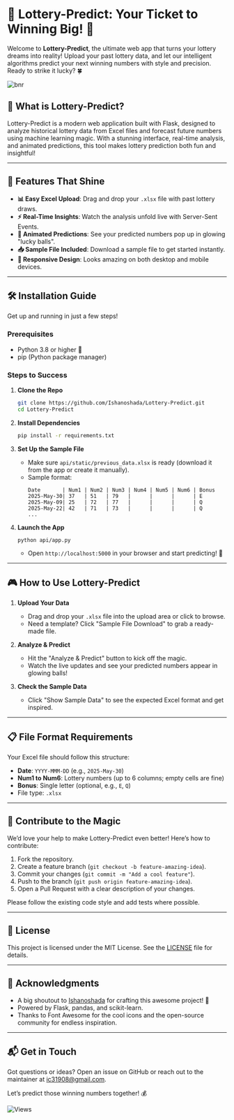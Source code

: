 
# 🎰 Lottery-Predict: Your Ticket to Winning Big! 🎉


Welcome to **Lottery-Predict**, the ultimate web app that turns your lottery dreams into reality! Upload your past lottery data, and let our intelligent algorithms predict your next winning numbers with style and precision. Ready to strike it lucky? 🍀

![bnr](https://github.com/user-attachments/assets/514e462d-d465-4d4d-823f-18b92ff11dcb)

## 🌟 What is Lottery-Predict?

Lottery-Predict is a modern web application built with Flask, designed to analyze historical lottery data from Excel files and forecast future numbers using machine learning magic. With a stunning interface, real-time analysis, and animated predictions, this tool makes lottery prediction both fun and insightful!

---

## 🚀 Features That Shine

- **📊 Easy Excel Upload**: Drag and drop your `.xlsx` file with past lottery draws.
- **⚡ Real-Time Insights**: Watch the analysis unfold live with Server-Sent Events.
- **🎲 Animated Predictions**: See your predicted numbers pop up in glowing "lucky balls".
- **📥 Sample File Included**: Download a sample file to get started instantly.
- **📱 Responsive Design**: Looks amazing on both desktop and mobile devices.

---

## 🛠️ Installation Guide

Get up and running in just a few steps!

### Prerequisites
- Python 3.8 or higher 🐍
- pip (Python package manager)

### Steps to Success
1. **Clone the Repo**
   ```bash
   git clone https://github.com/Ishanoshada/Lottery-Predict.git
   cd Lottery-Predict
   ```

2. **Install Dependencies**
   ```bash
   pip install -r requirements.txt
   ```

3. **Set Up the Sample File**
   - Make sure `api/static/previous_data.xlsx` is ready (download it from the app or create it manually).
   - Sample format:
     ```
     Date       | Num1 | Num2 | Num3 | Num4 | Num5 | Num6 | Bonus
     2025-May-30| 37   | 51   | 79   |      |      |      | E
     2025-May-09| 25   | 72   | 77   |      |      |      | Q
     2025-May-22| 42   | 71   | 73   |      |      |      | Q
     ...
     ```

4. **Launch the App**
   ```bash
   python api/app.py
   ```
   - Open `http://localhost:5000` in your browser and start predicting! 🎯

---

## 🎮 How to Use Lottery-Predict

1. **Upload Your Data**
   - Drag and drop your `.xlsx` file into the upload area or click to browse.
   - Need a template? Click "Sample File Download" to grab a ready-made file.

2. **Analyze & Predict**
   - Hit the "Analyze & Predict" button to kick off the magic.
   - Watch the live updates and see your predicted numbers appear in glowing balls!

3. **Check the Sample Data**
   - Click "Show Sample Data" to see the expected Excel format and get inspired.

---

## 📋 File Format Requirements

Your Excel file should follow this structure:
- **Date**: `YYYY-MMM-DD` (e.g., `2025-May-30`)
- **Num1 to Num6**: Lottery numbers (up to 6 columns; empty cells are fine)
- **Bonus**: Single letter (optional, e.g., `E`, `Q`)
- File type: `.xlsx`

---

## 🤝 Contribute to the Magic

We’d love your help to make Lottery-Predict even better! Here’s how to contribute:

1. Fork the repository.
2. Create a feature branch (`git checkout -b feature-amazing-idea`).
3. Commit your changes (`git commit -m "Add a cool feature"`).
4. Push to the branch (`git push origin feature-amazing-idea`).
5. Open a Pull Request with a clear description of your changes.

Please follow the existing code style and add tests where possible.

---

## 📜 License

This project is licensed under the MIT License. See the [LICENSE](LICENSE) file for details.

---

## 🙌 Acknowledgments

- A big shoutout to [Ishanoshada](https://github.com/Ishanoshada/) for crafting this awesome project! 👏
- Powered by Flask, pandas, and scikit-learn.
- Thanks to Font Awesome for the cool icons and the open-source community for endless inspiration.

---

## 📬 Get in Touch

Got questions or ideas? Open an issue on GitHub or reach out to the maintainer at [ic31908@gmail.com](mailto:ic31908@gmail.com).

Let’s predict those winning numbers together! 💰

![Views](https://dynamic-repo-badges.vercel.app/svg/count/6/Repository%20Views/lottery-predict)
